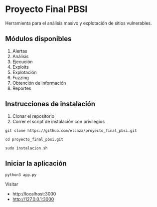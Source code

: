 # Proyecto Final PBSI
Herramienta para el análisis masivo y explotación de sitios vulnerables.

## Módulos disponibles
1. Alertas
1. Análisis 
1. Ejecución
1. Exploits
1. Explotación
1. Fuzzing
1. Obtención de información
1. Reportes

## Instrucciones de instalación
1. Clonar el repositorio
1. Correr el script de instalación con privilegios
```
git clone https://github.com/elcaza/proyecto_final_pbsi.git

cd proyecto_final_pbsi.git

sudo instalacion.sh

```

## Iniciar la aplicación

```
python3 app.py
```

Visitar
+ http://localhost:3000
+ http://127.0.0.1:3000
